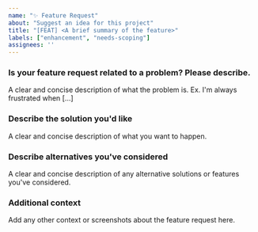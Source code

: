 ```yaml
---
name: "✨ Feature Request"
about: "Suggest an idea for this project"
title: "[FEAT] <A brief summary of the feature>"
labels: ["enhancement", "needs-scoping"]
assignees: ''
---
```


### Is your feature request related to a problem? Please describe.
A clear and concise description of what the problem is. Ex. I'm always frustrated when [...]

### Describe the solution you'd like
A clear and concise description of what you want to happen.

### Describe alternatives you've considered
A clear and concise description of any alternative solutions or features you've considered.

### Additional context
Add any other context or screenshots about the feature request here.
